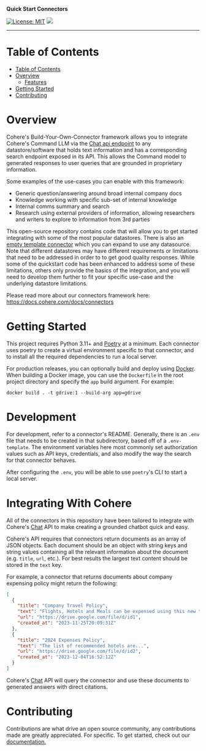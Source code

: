 **Quick Start Connectors**

[![License: MIT](https://img.shields.io/badge/License-MIT-green.svg)](https://opensource.org/licenses/MIT)
![](https://img.shields.io/badge/PRs-Welcome-red)

---

# Table of Contents

- [Table of Contents](#table-of-contents)
- [Overview](#overview)
  - [Features](#features)
- [Getting Started](#getting-started)
- [Contributing](#contributing)

# Overview

Cohere's Build-Your-Own-Connector framework allows you to integrate Cohere's Command LLM via the [Chat api endpoint](https://docs.cohere.com/reference/chat) to any datastore/software that holds text information and has a corresponding search endpoint exposed in its API. This allows the Command model to generated responses to user queries that are grounded in proprietary information.

Some examples of the use-cases you can enable with this framework:

- Generic question/answering around broad internal company docs
- Knowledge working with specific sub-set of internal knowledge
- Internal comms summary and search
- Research using external providers of information, allowing researchers and writers to explore to information from 3rd parties

This open-source repository contains code that will allow you to get started integrating with some of the most popular datastores. There is also an [empty template connector](https://github.com/cohere-ai/quick-start-connectors/tree/main/_template_) which you can expand to use any datasource. Note that different datastores may have different requirements or limitations that need to be addressed in order to to get good quality responses. While some of the quickstart code has been enhanced to address some of these limitations, others only provide the basics of the integration, and you will need to develop them further to fit your specific use-case and the underlying datastore limitations.

Please read more about our connectors framework here: https://docs.cohere.com/docs/connectors

# Getting Started

This project requires Python 3.11+ and [Poetry](https://python-poetry.org/docs/) at a minimum. Each connector uses poetry to create a virtual environment specific to that connector, and to install all the required dependencies to run a local server.

For production releases, you can optionally build and deploy using [Docker](https://www.docker.com/get-started/). When building a Docker image, you can use the `Dockerfile` in the root project directory and specify the `app` build argument. For example:

```shell
docker build . -t gdrive:1 --build-arg app=gdrive
```

# Development

For development, refer to a connector's README. Generally, there is an `.env` file that needs to be created in that subdirectory, based off of a `.env-template`. The environment variables here most commonly set authorization values such as API keys, credentials, and also modify the way the search for that connector behaves.

After configuring the `.env`, you will be able to use `poetry`'s CLI to start a local server.

# Integrating With Cohere

All of the connectors in this repository have been tailored to integrate with Cohere's [Chat](https://docs.cohere.com/reference/chat) API to make creating a grounded chatbot quick and easy.

Cohere's API requires that connectors return documents as an array of JSON objects. Each document should be an object with string keys and string values containing all the relevant information about the document (e.g. `title`, `url`, etc.). For best results the largest text content should be stored in the `text` key.

For example, a connector that returns documents about company expensing policy might return the following:

```json
[
  {
    "title": "Company Travel Policy",
    "text": "Flights, Hotels and Meals can be expensed using this new tool...",
    "url": "https://drive.google.com/file/d/id1",
    "created_at": "2023-11-25T20:09:31Z"
  },
  {
    "title": "2024 Expenses Policy",
    "text": "The list of recommended hotels are...",
    "url": "https://drive.google.com/file/d/id2",
    "created_at": "2023-12-04T16:52:12Z"
  }
]
```

Cohere's [Chat](https://docs.cohere.com/reference/chat) API will query the connector and use these documents to generated answers with direct citations.

# Contributing

Contributions are what drive an open source community, any contributions made are greatly appreciated. For specific. To get started, check out our [documentation.](CONTRIBUTING.md)
